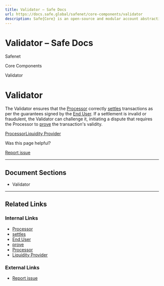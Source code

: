 ```yaml
---
title: Validator – Safe Docs
url: https://docs.safe.global/safenet/core-components/validator
description: Safe{Core} is an open-source and modular account abstraction stack. Learn about its features and how to use it.
---
```


# Validator – Safe Docs

Safenet

Core Components

Validator

# Validator

The Validator ensures that the [Processor](/safenet/core-components/processor) correctly [settles](/safenet/concepts/settlement) transactions as per the guarantees signed by the [End User](/safenet/core-components/end-user).
If a settlement is invalid or fraudulent, the Validator can challenge it, initiating a dispute that requires the Processor to [prove](/safenet/concepts/attestation) the transaction's validity.

[Processor](/safenet/core-components/processor "Processor")[Liquidity Provider](/safenet/core-components/liquidity-provider "Liquidity Provider")

Was this page helpful?

[Report issue](https://github.com/safe-global/safe-docs/issues/new?assignees=&labels=nextra-feedback&projects=&template=nextra-feedback.yml&title=%5BFeedback%5D+)

---

## Document Sections

- Validator

---

## Related Links

### Internal Links

- [Processor](https://docs.safe.global/safenet/core-components/processor)
- [settles](https://docs.safe.global/safenet/concepts/settlement)
- [End User](https://docs.safe.global/safenet/core-components/end-user)
- [prove](https://docs.safe.global/safenet/concepts/attestation)
- [Processor](https://docs.safe.global/safenet/core-components/processor)
- [Liquidity Provider](https://docs.safe.global/safenet/core-components/liquidity-provider)

### External Links

- [Report issue](https://github.com/safe-global/safe-docs/issues/new?assignees=&labels=nextra-feedback&projects=&template=nextra-feedback.yml&title=%5BFeedback%5D+)
